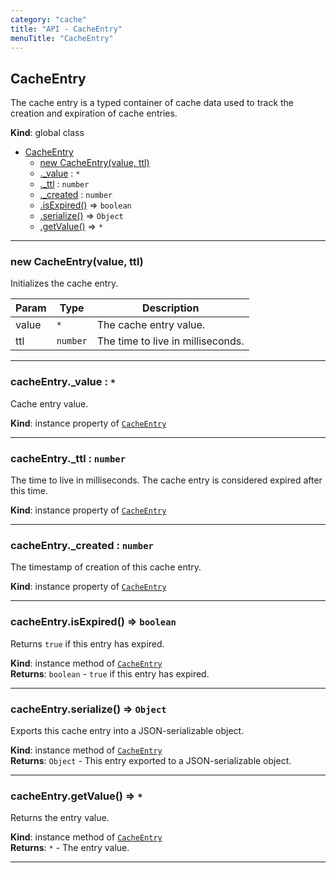 ```yaml
---
category: "cache"
title: "API - CacheEntry"
menuTitle: "CacheEntry"
---
```


## CacheEntry&nbsp;<a name="CacheEntry" href="https://github.com/seznam/ima/blob/v17.8.1/packages/core/src/cache/CacheEntry.js#L5" target="_blank"><span class="icon"><i class="fas fa-external-link-alt fa-xs"></i></span></a>
The cache entry is a typed container of cache data used to track the
creation and expiration of cache entries.

**Kind**: global class  

* [CacheEntry](#CacheEntry)
    * [new CacheEntry(value, ttl)](#new_CacheEntry_new)
    * [._value](#CacheEntry+_value) : <code>\*</code>
    * [._ttl](#CacheEntry+_ttl) : <code>number</code>
    * [._created](#CacheEntry+_created) : <code>number</code>
    * [.isExpired()](#CacheEntry+isExpired) ⇒ <code>boolean</code>
    * [.serialize()](#CacheEntry+serialize) ⇒ <code>Object</code>
    * [.getValue()](#CacheEntry+getValue) ⇒ <code>\*</code>


* * *

### new CacheEntry(value, ttl)&nbsp;<a name="new_CacheEntry_new"></a>
Initializes the cache entry.


| Param | Type | Description |
| --- | --- | --- |
| value | <code>\*</code> | The cache entry value. |
| ttl | <code>number</code> | The time to live in milliseconds. |


* * *

### cacheEntry.\_value : <code>\*</code>&nbsp;<a name="CacheEntry+_value" href="https://github.com/seznam/ima/blob/v17.8.1/packages/core/src/cache/CacheEntry.js#L18" target="_blank"><span class="icon"><i class="fas fa-external-link-alt fa-xs"></i></span></a>
Cache entry value.

**Kind**: instance property of [<code>CacheEntry</code>](#CacheEntry)  

* * *

### cacheEntry.\_ttl : <code>number</code>&nbsp;<a name="CacheEntry+_ttl" href="https://github.com/seznam/ima/blob/v17.8.1/packages/core/src/cache/CacheEntry.js#L26" target="_blank"><span class="icon"><i class="fas fa-external-link-alt fa-xs"></i></span></a>
The time to live in milliseconds. The cache entry is considered
expired after this time.

**Kind**: instance property of [<code>CacheEntry</code>](#CacheEntry)  

* * *

### cacheEntry.\_created : <code>number</code>&nbsp;<a name="CacheEntry+_created" href="https://github.com/seznam/ima/blob/v17.8.1/packages/core/src/cache/CacheEntry.js#L33" target="_blank"><span class="icon"><i class="fas fa-external-link-alt fa-xs"></i></span></a>
The timestamp of creation of this cache entry.

**Kind**: instance property of [<code>CacheEntry</code>](#CacheEntry)  

* * *

### cacheEntry.isExpired() ⇒ <code>boolean</code>&nbsp;<a name="CacheEntry+isExpired" href="https://github.com/seznam/ima/blob/v17.8.1/packages/core/src/cache/CacheEntry.js#L41" target="_blank"><span class="icon"><i class="fas fa-external-link-alt fa-xs"></i></span></a>
Returns `true` if this entry has expired.

**Kind**: instance method of [<code>CacheEntry</code>](#CacheEntry)  
**Returns**: <code>boolean</code> - `true` if this entry has expired.  

* * *

### cacheEntry.serialize() ⇒ <code>Object</code>&nbsp;<a name="CacheEntry+serialize" href="https://github.com/seznam/ima/blob/v17.8.1/packages/core/src/cache/CacheEntry.js#L52" target="_blank"><span class="icon"><i class="fas fa-external-link-alt fa-xs"></i></span></a>
Exports this cache entry into a JSON-serializable object.

**Kind**: instance method of [<code>CacheEntry</code>](#CacheEntry)  
**Returns**: <code>Object</code> - This entry exported to a
        JSON-serializable object.  

* * *

### cacheEntry.getValue() ⇒ <code>\*</code>&nbsp;<a name="CacheEntry+getValue" href="https://github.com/seznam/ima/blob/v17.8.1/packages/core/src/cache/CacheEntry.js#L61" target="_blank"><span class="icon"><i class="fas fa-external-link-alt fa-xs"></i></span></a>
Returns the entry value.

**Kind**: instance method of [<code>CacheEntry</code>](#CacheEntry)  
**Returns**: <code>\*</code> - The entry value.  

* * *

